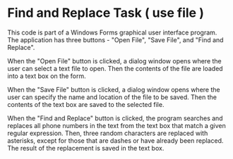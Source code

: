 # Find and Replace Task ( use file )

This code is part of a Windows Forms graphical user interface program. The application has three buttons - "Open File", "Save File", and "Find and Replace".

When the "Open File" button is clicked, a dialog window opens where the user can select a text file to open. Then the contents of the file are loaded into a text box on the form.

When the "Save File" button is clicked, a dialog window opens where the user can specify the name and location of the file to be saved. Then the contents of the text box are saved to the selected file.

When the "Find and Replace" button is clicked, the program searches and replaces all phone numbers in the text from the text box that match a given regular expression. Then, three random characters are replaced with asterisks, except for those that are dashes or have already been replaced. The result of the replacement is saved in the text box.
